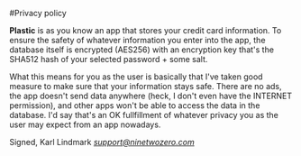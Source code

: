 #Privacy policy

**Plastic** is as you know an app that stores your credit card information. To ensure the safety of whatever information you enter into the app, the database itself is encrypted (AES256) with an encryption key that's the SHA512 hash of your selected password + some salt.

What this means for you as the user is basically that I've taken good measure to make sure that your information stays safe. There are no ads, the app doesn't send data anywhere (heck, I don't even have the INTERNET permission), and other apps won't be able to access the data in the database. I'd say that's an OK fullfillment of whatever privacy you as the user may expect from an app nowadays.

Signed,
Karl Lindmark
*support@ninetwozero.com*
